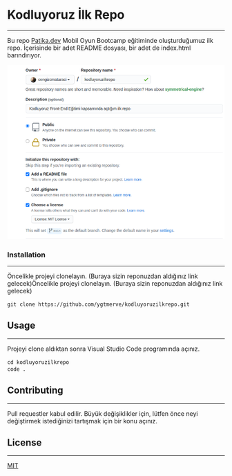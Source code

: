 # Kodluyoruz İlk Repo
---
Bu repo [Patika.dev](https://www.patika.dev/)  Mobil Oyun Bootcamp eğitiminde oluşturduğumuz ilk repo. İçerisinde bir adet README dosyası, bir adet de index.html barındırıyor.

![index](https://raw.githubusercontent.com/Kodluyoruz/taskforce/main/git/odev1/figures/github.png)
### Installation
---
Öncelikle projeyi clonelayın. (Buraya sizin reponuzdan aldığınız link gelecek)Öncelikle projeyi clonelayın. (Buraya sizin reponuzdan aldığınız link gelecek)
``` 
git clone https://github.com/ygtmerve/kodluyoruzilkrepo.git 
```
## Usage
---
Projeyi clone aldıktan sonra Visual Studio Code programında açınız.
```
cd kodluyoruzilkrepo
code .
```
## Contributing
---
Pull requestler kabul edilir. Büyük değişiklikler için, lütfen önce neyi değiştirmek istediğinizi tartışmak için bir konu açınız.
## License
---
[MIT](https://choosealicense.com/licenses/mit/)
